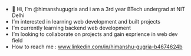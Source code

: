 - 👋 Hi, I’m @himanshugugria and i am a 3rd year BTech undergrad at NIT Delhi
-  I’m interested in learning web development and built projects
-  I’m currently learning backend web development
-  I’m looking to collaborate on projects and gain exprience in web dev field
-  How to reach me : www.linkedin.com/in/himanshu-gugria-b4674624b

<!---
himanshugugria/himanshugugria is a ✨ special ✨ repository because its `README.md` (this file) appears on your GitHub profile.
You can click the Preview link to take a look at your changes.
--->
